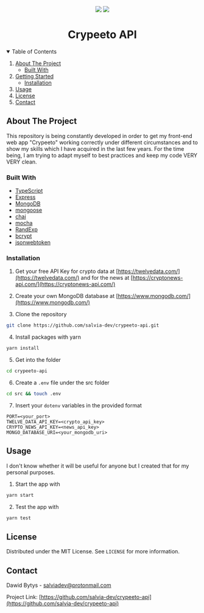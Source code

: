 <!-- SHIELDS -->
<p align="center">
    <a href="https://github.com/salvia-dev/crypeeto-api/graphs/contributors" alt="Contributors">
        <img src="https://img.shields.io/github/contributors/salvia-dev/crypeeto-api" /></a>
    <a href="https://github.com/salvia-dev/crypeeto-api/pulse" alt="Activity">
        <img src="https://img.shields.io/github/commit-activity/m/salvia-dev/crypeeto-api" /></a>
</p>

<!-- PROJECT LOGO -->
<p align="center">
  <h1 align="center">Crypeeto API</h1>
</p>

<!-- TABLE OF CONTENTS -->
<details open="open">
  <summary>Table of Contents</summary>
  <ol>
    <li>
      <a href="#about-the-project">About The Project</a>
      <ul>
        <li><a href="#built-with">Built With</a></li>
      </ul>
    </li>
    <li>
      <a href="#getting-started">Getting Started</a>
      <ul>
        <li><a href="#installation">Installation</a></li>
      </ul>
    </li>
    <li><a href="#usage">Usage</a></li>
    <li><a href="#license">License</a></li>
    <li><a href="#contact">Contact</a></li>
  </ol>
</details>

<!-- ABOUT THE PROJECT -->

## About The Project

This repository is being constantly developed in order to get my front-end web app "Crypeeto" working correctly under different circumstances and to show my skills which I have acquired in the last few years. For the time being, I am trying to adapt myself to best practices and keep my code VERY VERY clean.

### Built With

- [TypeScript](https://www.typescriptlang.org/)
- [Express](https://expressjs.com/)
- [MongoDB](https://www.mongodb.com/)
- [mongoose](https://mongoosejs.com/)
- [chai](https://www.chaijs.com/)
- [mocha](https://mochajs.org/)
- [RandExp](https://www.npmjs.com/package/randexp)
- [bcrypt](https://www.npmjs.com/package/bcryptjs)
- [jsonwebtoken](https://www.npmjs.com/package/jsonwebtoken)

<!-- GETTING STARTED -->

### Installation

1. Get your free API Key for crypto data at [https://twelvedata.com/](https://twelvedata.com/) and for the news at [https://cryptonews-api.com/](https://cryptonews-api.com/)

2. Create your own MongoDB database at [https://www.mongodb.com/](https://www.mongodb.com/)

3. Clone the repository

```sh
git clone https://github.com/salvia-dev/crypeeto-api.git
```

4. Install packages with yarn

```sh
yarn install
```

5. Get into the folder

```sh
cd crypeeto-api
```

6. Create a `.env` file under the src folder

```sh
cd src && touch .env
```

7. Insert your `dotenv` variables in the provided format

```
PORT=<your_port>
TWELVE_DATA_API_KEY=<crypto_api_key>
CRYPTO_NEWS_API_KEY=<news_api_key>
MONGO_DATABASE_URI=<your_mongodb_uri>
```

<!-- USAGE EXAMPLES -->

## Usage

I don't know whether it will be useful for anyone but I created that for my personal purposes.

1. Start the app with

```sh
yarn start
```

2. Test the app with

```sh
yarn test
```

<!-- LICENSE -->

## License

Distributed under the MIT License. See `LICENSE` for more information.

<!-- CONTACT -->

## Contact

Dawid Bytys - salviadev@protonmail.com

Project Link: [https://github.com/salvia-dev/crypeeto-api](https://github.com/salvia-dev/crypeeto-api)

